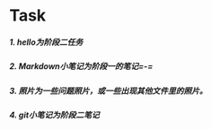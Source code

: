 # Task
##### 1. hello为阶段二任务
##### 2. Markdown小笔记为阶段一的笔记=-=
##### 3. 照片为一些问题照片，或一些出现其他文件里的照片。
##### 4. git小笔记为阶段二笔记
